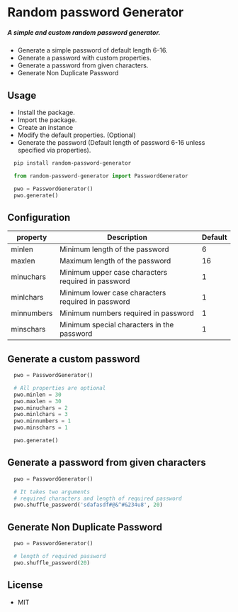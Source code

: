# Random password Generator
##### A simple and custom random password generator.
 * Generate a simple password of default length 6-16.
 * Generate a password with custom properties.
 * Generate a password from given characters.
 * Generate Non Duplicate Password

## Usage
 * Install the package.
 * Import the package.
 * Create an instance
 * Modify the default properties. (Optional)
 * Generate the password (Default length of password 6-16 unless specified via properties).

``` bash
  pip install random-password-generator
```

``` python
  from random-password-generator import PasswordGenerator

  pwo = PasswordGenerator()
  pwo.generate()
```


## Configuration

| property   |                          Description                 | Default |
| ---------- |------------------------------------------------------| ------- |
| minlen     |   Minimum length of the password                     | 6 |
| maxlen     |   Maximum length of the password                     | 16 |
| minuchars  |   Minimum upper case characters required in password | 1 |
| minlchars  |   Minimum lower case characters required in password | 1 |
| minnumbers |   Minimum numbers required in password               | 1 |
| minschars  |   Minimum special characters in the password         | 1 |


## Generate a custom password
``` python
  pwo = PasswordGenerator()

  # All properties are optional
  pwo.minlen = 30
  pwo.maxlen = 30
  pwo.minuchars = 2
  pwo.minlchars = 3
  pwo.minnumbers = 1
  pwo.minschars = 1

  pwo.generate()
```

## Generate a password from given characters
``` python
  pwo = PasswordGenerator()

  # It takes two arguments
  # required characters and length of required password
  pwo.shuffle_password('sdafasdf#@&^#&234u8', 20)
```

## Generate Non Duplicate Password
``` python
  pwo = PasswordGenerator()

  # length of required password
  pwo.shuffle_password(20)
```

## License
 * MIT
